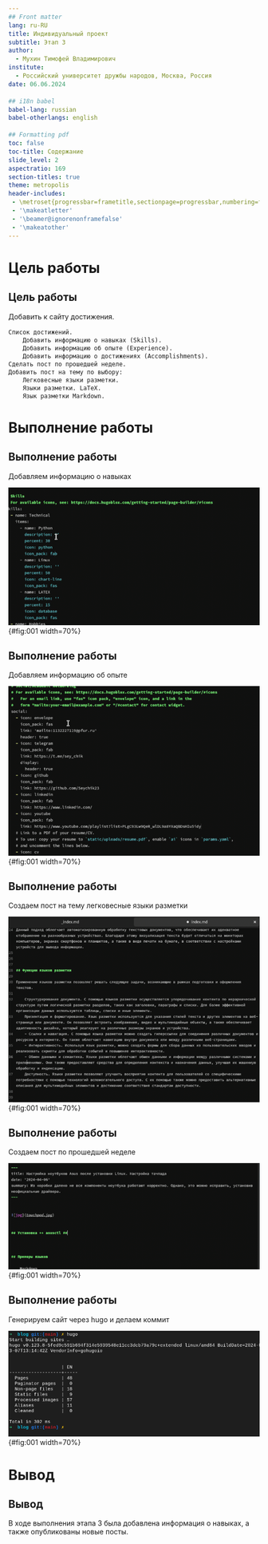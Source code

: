 ```yaml
---
## Front matter
lang: ru-RU
title: Индивидуальный проект
subtitle: Этап 3
author:
  - Мухин Тимофей Владимирович
institute:
  - Российский университет дружбы народов, Москва, Россия
date: 06.06.2024

## i18n babel
babel-lang: russian
babel-otherlangs: english

## Formatting pdf
toc: false
toc-title: Содержание
slide_level: 2
aspectratio: 169
section-titles: true
theme: metropolis
header-includes:
 - \metroset{progressbar=frametitle,sectionpage=progressbar,numbering=fraction}
 - '\makeatletter'
 - '\beamer@ignorenonframefalse'
 - '\makeatother'
---
```


# Цель работы

## Цель работы

Добавить к сайту достижения.

    Список достижений.
        Добавить информацию о навыках (Skills).
        Добавить информацию об опыте (Experience).
        Добавить информацию о достижениях (Accomplishments).
    Сделать пост по прошедшей неделе.
    Добавить пост на тему по выбору:
        Легковесные языки разметки.
        Языки разметки. LaTeX.
        Язык разметки Markdown.

# Выполнение работы

## Выполнение работы

Добавляем информацию о навыках 

![](image/1.png){#fig:001 width=70%}

## Выполнение работы

Добавляем информацию об опыте

![](image/2.png){#fig:001 width=70%}
 
## Выполнение работы

Создаем пост на тему легковесные языки разметки 

![](image/3.png){#fig:001 width=70%}

## Выполнение работы

Создаем пост по прошедшей неделе 

![](image/4.png){#fig:001 width=70%}

## Выполнение работы

Генерируем сайт через hugo и делаем коммит

![](image/5.png){#fig:001 width=70%}


# Вывод

## Вывод

В ходе выполнения этапа 3 была добавлена информация о навыках, а также опубликованы новые посты.
